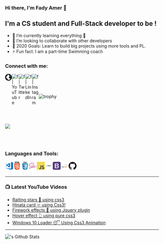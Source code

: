 ### Hi there, I'm Fady Amer 👋

## I'm a CS student and Full-Stack developer to be !
- 🌱 I’m currently learning everything 🤣
- 👯 I’m looking to collaborate with other developers
- 🥅 2020 Goals: Learn to build big projects using more tools and PL.
- ⚡ Fun fact: I am a part-time Swimming coach

### Connect with me:


[<img align="left" alt="f" width="22px" src="https://raw.githubusercontent.com/iconic/open-iconic/master/svg/globe.svg" />][website]
[<img align="left" alt="f | YouTube" width="22px" src="https://cdn.jsdelivr.net/npm/simple-icons@v3/icons/youtube.svg" />][youtube]
[<img align="left" alt="f | Twitter" width="22px" src="https://cdn.jsdelivr.net/npm/simple-icons@v3/icons/twitter.svg" />][twitter]
[<img align="left" alt="f | LinkedIn" width="22px" src="https://cdn.jsdelivr.net/npm/simple-icons@v3/icons/linkedin.svg" />][linkedin]
[<img align="left" alt="f | Instagram" width="22px" src="https://cdn.jsdelivr.net/npm/simple-icons@v3/icons/instagram.svg" />][instagram]
<br />
<br />
<br />

![trophy](https://github-profile-trophy.vercel.app/?username=fadyehabamer&theme=gruvbox)


<br />
<br />
<br />


<p ">
<a href="https://github.com/fadyehabamer">
  <img align="center" src="https://github-readme-stats.vercel.app/api/top-langs/?username=fadyehabamer&theme=light&hide_langs_below=1" />
</a>
</p>

<br />
<br />


### Languages and Tools:

<img align="left" alt="Visual Studio Code" width="26px" src="https://raw.githubusercontent.com/github/explore/80688e429a7d4ef2fca1e82350fe8e3517d3494d/topics/visual-studio-code/visual-studio-code.png" />
<img align="left" alt="HTML5" width="26px" src="https://raw.githubusercontent.com/github/explore/80688e429a7d4ef2fca1e82350fe8e3517d3494d/topics/html/html.png" />
<img align="left" alt="CSS3" width="26px" src="https://raw.githubusercontent.com/github/explore/80688e429a7d4ef2fca1e82350fe8e3517d3494d/topics/css/css.png" />
<img align="left" alt="Sass" width="26px" src="https://raw.githubusercontent.com/github/explore/80688e429a7d4ef2fca1e82350fe8e3517d3494d/topics/sass/sass.png" />
<img align="left" alt="JavaScript" width="26px" src="https://raw.githubusercontent.com/github/explore/80688e429a7d4ef2fca1e82350fe8e3517d3494d/topics/javascript/javascript.png" />
<img align="left" alt="JavaScript" width="26px" src="https://raw.githubusercontent.com/github/explore/80688e429a7d4ef2fca1e82350fe8e3517d3494d/topics/jquery/jquery.png" />
<img align="left" alt="JavaScript" width="26px" src="https://raw.githubusercontent.com/github/explore/80688e429a7d4ef2fca1e82350fe8e3517d3494d/topics/bootstrap/bootstrap.png" />
<img align="left" alt="MySQL" width="26px" src="https://raw.githubusercontent.com/github/explore/80688e429a7d4ef2fca1e82350fe8e3517d3494d/topics/mysql/mysql.png" />
<img align="left" alt="GitHub" width="26px" src="https://raw.githubusercontent.com/github/explore/78df643247d429f6cc873026c0622819ad797942/topics/github/github.png" />




<br />
<br />

---

### 📺 Latest YouTube Videos
<!-- YOUTUBE:START -->
- [Raiting stars 🌟 using css3](https://www.youtube.com/watch?v=R8qjI4bqCLQ&t=3s)
- [Hinata card ♾️ using Css3!](https://www.youtube.com/watch?v=KJCMXjVpsG0&t=397s)
- [Firework effects 🎇 using Jquery plugin](https://www.youtube.com/watch?v=cqfYSoXj_UQ)
- [Hover effect 👆 using pure css3](https://www.youtube.com/watch?v=S2XvcUWyKWQ&t=18s)
- [Windows 10 Loader 😴 Using Css3 Animation](https://www.youtube.com/watch?v=zmYSQGYb0eM)
<!-- YOUTUBE:END -->


---

<img align="left" alt="'s Github Stats" src="https://github-readme-stats.vercel.app/api?username=fadyehabamer&show_icons=true&hide_border=true" />

[website]:   https://fady-amer.netlify.app/?fbclid=IwAR0YoDOni8mB5Fi3BoPSOdBRwfQueaN8QZL71CcclguDAU93ccBOxMEI92I
[twitter]:   https://twitter.com/fadyehabamer
[youtube]:   https://www.youtube.com/channel/UCgTxQ_Im4hFWgPM4Qgq6KzA?view_as=subscriber
[instagram]: https://www.instagram.com/fadyehabamer00/
[linkedin]:  https://www.linkedin.com/in/fady-amer/
